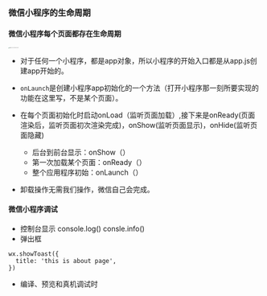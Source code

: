 ### 微信小程序的生命周期

#### 微信小程序每个页面都存在生命周期



<img src="C:\Users\Administrator\AppData\Roaming\Typora\typora-user-images\image-20220726161543053.png" alt="image-20220726161543053" style="zoom:10%;" />

- 对于任何一个小程序，都是app对象，所以小程序的开始入口都是从app.js创建app开始的。

- `onLaunch`是创建小程序app初始化的一个方法（打开小程序那一刻所要实现的功能在这里写，不是某个页面）。
- 在每个页面初始化时启动onLoad（监听页面加载）,接下来是onReady(页面渲染后，监听页面初次渲染完成)，onShow(监听页面显示)，onHide(监听页面隐藏)
  - 后台到前台显示：onShow（）
  - 第一次加载某个页面：onReady（）
  - 整个应用程序初始：onLaunch（）
- 卸载操作无需我们操作，微信自己会完成。

#### 微信小程序调试

- 控制台显示 console.log() consle.info()
- 弹出框

```
wx.showToast({
  title: 'this is about page',
})
```

- 编译、预览和真机调试时

